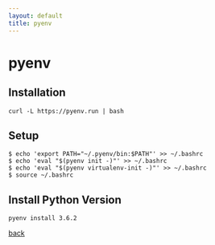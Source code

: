 ```yaml
---
layout: default
title: pyenv
---
```


# pyenv

## Installation

```
curl -L https://pyenv.run | bash
```

## Setup

```
$ echo 'export PATH="~/.pyenv/bin:$PATH"' >> ~/.bashrc
$ echo 'eval "$(pyenv init -)"' >> ~/.bashrc
$ echo 'eval "$(pyenv virtualenv-init -)"' >> ~/.bashrc
$ source ~/.bashrc
```

## Install Python Version

```
pyenv install 3.6.2
```

[back](../)
